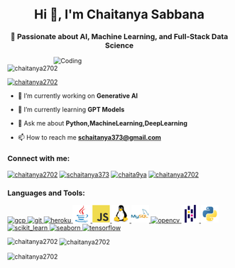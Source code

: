 <h1 align="center">Hi 👋, I'm Chaitanya Sabbana</h1>
<h3 align="center">🌟 Passionate about AI, Machine Learning, and Full-Stack Data Science</h3>
<img align="right" alt="Coding" width="400" src="https://github.com/hi-manss/hi-manss/raw/main/developer.gif"/>

<p align="left"> <img src="https://komarev.com/ghpvc/?username=chaitanya2702&label=Profile%20views&color=0e75b6&style=flat" alt="chaitanya2702" /> </p>

<p align="left"> <a href="https://twitter.com/chaitanya2702" target="blank"><img src="https://img.shields.io/twitter/follow/chaitanya2702?logo=twitter&style=for-the-badge" alt="chaitanya2702" /></a> </p>

- 🔭 I’m currently working on **Generative AI**

- 🌱 I’m currently learning **GPT Models**

- 💬 Ask me about **Python,MachineLearning,DeepLearning**

- 📫 How to reach me **schaitanya373@gmail.com**

<h3 align="left">Connect with me:</h3>
<p align="left">
<a href="https://twitter.com/chaitanya2702" target="blank"><img align="center" src="https://raw.githubusercontent.com/rahuldkjain/github-profile-readme-generator/master/src/images/icons/Social/twitter.svg" alt="chaitanya2702" height="30" width="40" /></a>
<a href="https://linkedin.com/in/schaitanya373" target="blank"><img align="center" src="https://raw.githubusercontent.com/rahuldkjain/github-profile-readme-generator/master/src/images/icons/Social/linked-in-alt.svg" alt="schaitanya373" height="30" width="40" /></a>
<a href="https://instagram.com/chaita9ya" target="blank"><img align="center" src="https://raw.githubusercontent.com/rahuldkjain/github-profile-readme-generator/master/src/images/icons/Social/instagram.svg" alt="chaita9ya" height="30" width="40" /></a>
<a href="https://www.leetcode.com/chaitanya2702" target="blank"><img align="center" src="https://raw.githubusercontent.com/rahuldkjain/github-profile-readme-generator/master/src/images/icons/Social/leet-code.svg" alt="chaitanya2702" height="30" width="40" /></a>
</p>

<h3 align="left">Languages and Tools:</h3>
<p align="left"> <a href="https://cloud.google.com" target="_blank" rel="noreferrer"> <img src="https://www.vectorlogo.zone/logos/google_cloud/google_cloud-icon.svg" alt="gcp" width="40" height="40"/> </a> <a href="https://git-scm.com/" target="_blank" rel="noreferrer"> <img src="https://www.vectorlogo.zone/logos/git-scm/git-scm-icon.svg" alt="git" width="40" height="40"/> </a> <a href="https://heroku.com" target="_blank" rel="noreferrer"> <img src="https://www.vectorlogo.zone/logos/heroku/heroku-icon.svg" alt="heroku" width="40" height="40"/> </a> <a href="https://www.java.com" target="_blank" rel="noreferrer"> <img src="https://raw.githubusercontent.com/devicons/devicon/master/icons/java/java-original.svg" alt="java" width="40" height="40"/> </a> <a href="https://developer.mozilla.org/en-US/docs/Web/JavaScript" target="_blank" rel="noreferrer"> <img src="https://raw.githubusercontent.com/devicons/devicon/master/icons/javascript/javascript-original.svg" alt="javascript" width="40" height="40"/> </a> <a href="https://www.linux.org/" target="_blank" rel="noreferrer"> <img src="https://raw.githubusercontent.com/devicons/devicon/master/icons/linux/linux-original.svg" alt="linux" width="40" height="40"/> </a> <a href="https://www.mysql.com/" target="_blank" rel="noreferrer"> <img src="https://raw.githubusercontent.com/devicons/devicon/master/icons/mysql/mysql-original-wordmark.svg" alt="mysql" width="40" height="40"/> </a> <a href="https://opencv.org/" target="_blank" rel="noreferrer"> <img src="https://www.vectorlogo.zone/logos/opencv/opencv-icon.svg" alt="opencv" width="40" height="40"/> </a> <a href="https://pandas.pydata.org/" target="_blank" rel="noreferrer"> <img src="https://raw.githubusercontent.com/devicons/devicon/2ae2a900d2f041da66e950e4d48052658d850630/icons/pandas/pandas-original.svg" alt="pandas" width="40" height="40"/> </a> <a href="https://www.python.org" target="_blank" rel="noreferrer"> <img src="https://raw.githubusercontent.com/devicons/devicon/master/icons/python/python-original.svg" alt="python" width="40" height="40"/> </a> <a href="https://scikit-learn.org/" target="_blank" rel="noreferrer"> <img src="https://upload.wikimedia.org/wikipedia/commons/0/05/Scikit_learn_logo_small.svg" alt="scikit_learn" width="40" height="40"/> </a> <a href="https://seaborn.pydata.org/" target="_blank" rel="noreferrer"> <img src="https://seaborn.pydata.org/_images/logo-mark-lightbg.svg" alt="seaborn" width="40" height="40"/> </a> <a href="https://www.tensorflow.org" target="_blank" rel="noreferrer"> <img src="https://www.vectorlogo.zone/logos/tensorflow/tensorflow-icon.svg" alt="tensorflow" width="40" height="40"/> </a> </p>

<p><img align="left" src="https://github-readme-stats.vercel.app/api/top-langs?username=chaitanya2702&show_icons=true&locale=en&layout=compact" alt="chaitanya2702" /></p>

<p>&nbsp;<img align="center" src="https://github-readme-stats.vercel.app/api?username=chaitanya2702&show_icons=true&locale=en" alt="chaitanya2702" /></p>

<p><img align="center" src="https://github-readme-streak-stats.herokuapp.com/?user=chaitanya2702&" alt="chaitanya2702" /></p>
